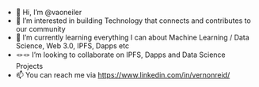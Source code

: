 - 🐻  Hi, I’m @vaoneiler
- 📐  I’m interested in building Technology that connects and contributes to our community 
- 🧮  I’m currently learning everything I can about Machine Learning / Data Science, Web 3.0, IPFS, Dapps etc
- 🪢🪢  I’m looking to collaborate on IPFS, Dapps and Data Science Projects
- 📫  You can reach me via https://www.linkedin.com/in/vernonreid/

<!---
vaoneiler/vaoneiler is a ✨ special ✨ repository because its `README.md` (this file) appears on your GitHub profile.
You can click the Preview link to take a look at your changes.
--->

